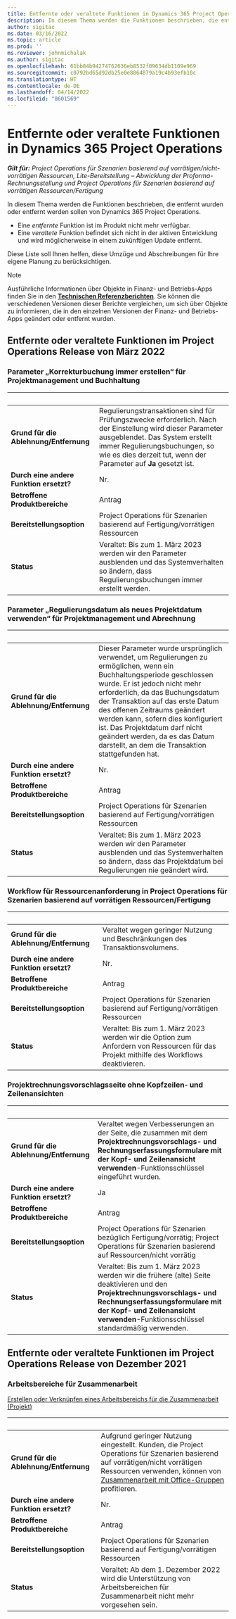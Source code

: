 ```yaml
---
title: Entfernte oder veraltete Funktionen in Dynamics 365 Project Operations
description: In diesem Thema werden die Funktionen beschrieben, die entfernt wurden oder entfernt werden sollen von Dynamics 365 Project Operations.
author: sigitac
ms.date: 03/16/2022
ms.topic: article
ms.prod: ''
ms.reviewer: johnmichalak
ms.author: sigitac
ms.openlocfilehash: 61bb84b94274762636eb8532f09634db1109e969
ms.sourcegitcommit: c0792bd65d92db25e0e8864879a19c4b93efb10c
ms.translationtype: HT
ms.contentlocale: de-DE
ms.lasthandoff: 04/14/2022
ms.locfileid: "8601569"
---
```

# <a name="removed-or-deprecated-features-in-dynamics-365-project-operations"></a>Entfernte oder veraltete Funktionen in Dynamics 365 Project Operations

_**Gilt für:** Project Operations für Szenarien basierend auf vorrätigen/nicht-vorrätigen Ressourcen, Lite-Bereitstellung – Abwicklung der Proforma-Rechnungsstellung und Project Operations für Szenarien basierend auf vorrätigen Ressourcen/Fertigung_

In diesem Thema werden die Funktionen beschrieben, die entfernt wurden oder entfernt werden sollen von Dynamics 365 Project Operations.

- Eine *entfernte* Funktion ist im Produkt nicht mehr verfügbar.
- Eine *veraltete* Funktion befindet sich nicht in der aktiven Entwicklung und wird möglicherweise in einem zukünftigen Update entfernt.

Diese Liste soll Ihnen helfen, diese Umzüge und Abschreibungen für Ihre eigene Planung zu berücksichtigen.

> [!NOTE]
> Ausführliche Informationen über Objekte in Finanz- und Betriebs-Apps finden Sie in den [**Technischen Referenzberichten**](/dynamics/s-e/global/axtechrefrep_61). Sie können die verschiedenen Versionen dieser Berichte vergleichen, um sich über Objekte zu informieren, die in den einzelnen Versionen der Finanz- und Betriebs-Apps geändert oder entfernt wurden.

## <a name="features-removed-or-deprecated-in-the-project-operations-march-2022-release"></a>Entfernte oder veraltete Funktionen im Project Operations Release von März 2022

### <a name="project-management-and-accounting-always-create-adjustment-transaction-parameter"></a>Parameter „Korrekturbuchung immer erstellen“ für Projektmanagement und Buchhaltung

| &nbsp; | &nbsp; |
|--------|--------|
| **Grund für die Ablehnung/Entfernung** | Regulierungstransaktionen sind für Prüfungszwecke erforderlich. Nach der Einstellung wird dieser Parameter ausgeblendet. Das System erstellt immer Regulierungsbuchungen, so wie es dies derzeit tut, wenn der Parameter auf **Ja** gesetzt ist. |
| **Durch eine andere Funktion ersetzt?** | Nr. |
| **Betroffene Produktbereiche** | Antrag |
| **Bereitstellungsoption** | Project Operations für Szenarien basierend auf Fertigung/vorrätigen Ressourcen |
| **Status** | Veraltet: Bis zum 1. März 2023 werden wir den Parameter ausblenden und das Systemverhalten so ändern, dass Regulierungsbuchungen immer erstellt werden. |

### <a name="project-management-and-accounting-use-adjustment-date-as-new-project-date-parameter"></a>Parameter „Regulierungsdatum als neues Projektdatum verwenden“ für Projektmanagement und Abrechnung

| &nbsp; | &nbsp; |
|--------|--------|
| **Grund für die Ablehnung/Entfernung** | Dieser Parameter wurde ursprünglich verwendet, um Regulierungen zu ermöglichen, wenn ein Buchhaltungsperiode geschlossen wurde. Er ist jedoch nicht mehr erforderlich, da das Buchungsdatum der Transaktion auf das erste Datum des offenen Zeitraums geändert werden kann, sofern dies konfiguriert ist. Das Projektdatum darf nicht geändert werden, da es das Datum darstellt, an dem die Transaktion stattgefunden hat. |
| **Durch eine andere Funktion ersetzt?** | Nr. |
| **Betroffene Produktbereiche** | Antrag |
| **Bereitstellungsoption** | Project Operations für Szenarien basierend auf Fertigung/vorrätigen Ressourcen |
| **Status** | Veraltet: Bis zum 1. März 2023 werden wir den Parameter ausblenden und das Systemverhalten so ändern, dass das Projektdatum bei Regulierungen nie geändert wird. |

### <a name="resource-request-workflow-in-project-operations-for-stockedproduction-based-scenarios"></a>Workflow für Ressourcenanforderung in Project Operations für Szenarien basierend auf vorrätigen Ressourcen/Fertigung

| &nbsp; | &nbsp; |
|--------|--------|
| **Grund für die Ablehnung/Entfernung** | Veraltet wegen geringer Nutzung und Beschränkungen des Transaktionsvolumens. |
| **Durch eine andere Funktion ersetzt?** | Nr. |
| **Betroffene Produktbereiche** | Antrag |
| **Bereitstellungsoption** | Project Operations für Szenarien basierend auf Fertigung/vorrätigen Ressourcen |
| **Status** | Veraltet: Bis zum 1. März 2023 werden wir die Option zum Anfordern von Ressourcen für das Projekt mithilfe des Workflows deaktivieren. |

### <a name="project-invoice-proposal-page-without-header-and-lines-views"></a>Projektrechnungsvorschlagsseite ohne Kopfzeilen- und Zeilenansichten

| &nbsp; | &nbsp; |
|--------|--------|
| **Grund für die Ablehnung/Entfernung** | Veraltet wegen Verbesserungen an der Seite, die zusammen mit dem **Projektrechnungsvorschlags- und Rechnungserfassungsformulare mit der Kopf- und Zeilenansicht verwenden**-Funktionsschlüssel eingeführt wurden. |
| **Durch eine andere Funktion ersetzt?** | Ja |
| **Betroffene Produktbereiche** | Antrag |
| **Bereitstellungsoption** | Project Operations für Szenarien bezüglich Fertigung/vorrätig; Project Operations für Szenarien basierend auf Ressourcen/nicht vorrätig |
| **Status** | Veraltet: Bis zum 1. März 2023 werden wir die frühere (alte) Seite deaktivieren und den **Projektrechnungsvorschlags- und Rechnungserfassungsformulare mit der Kopf- und Zeilenansicht verwenden**-Funktionsschlüssel standardmäßig verwenden. |

## <a name="features-removed-or-deprecated-in-the-project-operations-december-2021-release"></a>Entfernte oder veraltete Funktionen im Project Operations Release von Dezember 2021

### <a name="collaboration-workspaces"></a>Arbeitsbereiche für Zusammenarbeit

[Erstellen oder Verknüpfen eines Arbeitsbereichs für die Zusammenarbeit (Projekt)](/dynamicsax-2012/appuser-itpro/create-or-link-to-a-collaboration-workspace-project)

| &nbsp; | &nbsp; |
|--------|--------|
| **Grund für die Ablehnung/Entfernung** | Aufgrund geringer Nutzung eingestellt. Kunden, die Project Operations für Szenarien basierend auf vorrätigen/nicht vorrätigen Ressourcen verwenden, können von [Zusammenarbeit mit Office-Gruppen](../project-management/collaboration-groups.md) profitieren. |
| **Durch eine andere Funktion ersetzt?** | Nr. |
| **Betroffene Produktbereiche** | Antrag  |
| **Bereitstellungsoption** | Project Operations für Szenarien basierend auf Fertigung/vorrätigen Ressourcen |
| **Status** | Veraltet: Ab dem 1. Dezember 2022 wird die Unterstützung von Arbeitsbereichen für Zusammenarbeit nicht mehr vorgesehen sein. |
